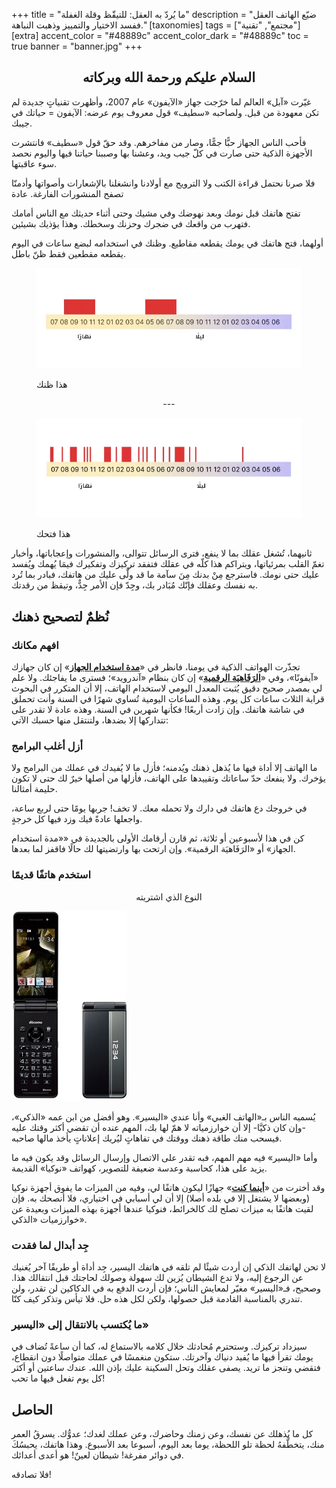 +++
title = "ما يُردّ به العقل: للتيقّظ وقلة الغفلة"
description = "ضيّع الهاتف العقل ففسد الاختيار والتمييز وذهبت النباهة."
[taxonomies]
tags = ["مجتمع", "تقنية"]
[extra]
accent_color = "#48889c"
accent_color_dark = "#48889c"
toc = true
banner = "banner.jpg"
+++

<h2 style="text-align:center">السلام عليكم ورحمة الله وبركاته</h2>

غيّرت «آبل» العالم لما خرّجت جهاز «الآيفون» عام 2007، وأظهرت تقنياتٍ جديدة لم تكن معهودة من قبل. ولصاحبه «سطيف» قول معروف يوم عرضه: الآيفون = حياتك في جيبك.

فأحب الناس الجهاز حبًّا جمًّا، وصار من مفاخرهم. وقد حقّ قول «سطيف» فانتشرت الأجهزة الذكية حتى صارت في كلّ جيب ويد، وعشنا بها وصببنا حياتنا فيها واليوم نحصد سوء عاقبتها.

فلا صرنا نحتمل قراءة الكتب ولا الترويح مع أولادنا وانشغلنا بالإشعارات وأصواتها وأدمنّا تصفح المنشورات الفارغة.
عادة

تفتح هاتفك قبل نومك وبعد نهوضك وفي مشيك وحتى أثناء حديثك مع الناس أمامك فتهرب من واقعك في ضجرك وحزنك وسخطك. وهذا يؤذيك بشيئين.

أولهما، فتح هاتفك في يومك يقطعه مقاطيع. وظنك في استخدامه لبضع ساعات في اليوم يقطعه مقطعين فقط ظنّ باطل.

<figure>

![ظنك](ur-think.png)
<figcaption> هذا ظنك</figcaption>
</figure>

<p style="text-align: center;">---</p>

<figure>

![فتحك](really.png)
<figcaption>هذا فتحك</figcaption>
</figure>

ثانيهما، تُشغل عقلك بما لا ينفع، فترى الرسائل تتوالى، والمنشورات وإعجاباتها، وأخبار تغمّ القلب بمرئياتها، ويتراكم هذا كلّه في عقلك فتفقد تركيزك وتفكيرك فيمَا يُهمك ويُفسد عليك حتى نومك.
فاسترجع مِنْ بدنك مِنَ سآمة ما قد ولَّى عليك من هاتفك، فبادر بما تُرد به نفسك وعقلك فإنّك مُبَادر بك، وجِدّ فإن الأمر جِدٌّ، وتيقظ من رقدتك.

## نُظمٌ لتصحيح ذهنك

### افهم مكانك

تجذّرت الهواتف الذكية في يومنا، فانظر في «[**مدة استخدام الجهاز**](https://support.apple.com/ar-sa/108806)» إن كان جهازك «آيفونًا»، وفي «[**الرَفَاهيَة الرقمية**](https://support.google.com/android/answer/9346420?hl=ar)» إن كان بنظام «آندرويد»؛ فسترى ما يفاجئك.
ولا علم لي بمصدر صحيح دقيق يُثبت المعدل اليومي لاستخدام الهاتف، إلا أن المتكرر في البحوث قرابة الثلاث ساعات كل يوم.
وهذه الساعات اليومية تُساوي شهرًا في السنة وأنت تحملق في شاشة هاتفك. وإن زادت أربعًا! فكأنها شهرين في السنة. وهذه عادة لا تقدر على تتداركها إلا بضدها، ولتنتقل منها حسبك الآتي:

### أزل أغلب البرامج

ما الهاتف إلا أداة فيها ما يُذهل  ذهنك ويُدمنه؛ فأزل ما لا يُفيدك في عملك من البرامج ولا يؤخرك. ولا ينفعك  حدّ ساعاتك وتقييدها على الهاتف، فأزلها من أصلها خيرٌ لك حتى لا تكون  حليمة أمثالنا.

في خروجك دع هاتفك في دارك ولا تحمله معك. لا تخف! جربها يومًا حتى لربع ساعة، واجعلها عادةً فيك وزد فيها كل خرجةٍ.

كن في هذا لأسبوعين أو ثلاثة، ثم قارن أرقامك الأولى بالجديدة في ««مدة استخدام الجهاز» أو «الرَفَاهيَة الرقمية».
وإن ارتحت بها وارتضيتها لك حالًا فاقفز لما بعدها.

### استخدم هاتفًا قديمًا

<aside>

<p style="text-align: center;">النوع الذي اشتريته</p>

![صورة لنوع هاتفي](p01gd.jpg)
</aside> 

يُسميه الناس بـ«الهاتف الغبي» وأنا عندي «اليسير». وهو أفضل من ابن عمه «الذكي»، -وإن كان ذكيَّا- إلا أن  خوارزمياته لا همّ لها بك، المهم عنده أن تقضي أكثر وقتك عليه فيسحب منك  طاقة ذهنك ووقتك في تفاهاتٍ ليُريك إعلاناتٍ يأخذ مالها صاحبه.

وأما «اليسير» فيه مهم المهم، فبه  تقدر على الاتصال وإرسال الرسائل وقد يكون فيه ما يزيد على هذا، كحاسبة  وعدسة ضعيفة للتصوير، كهواتف «نوكيا» القديمة.

وقد أخترت من «**[أينما كنت](https://www.docomo.ne.jp/)**» جهازًا ليكون هاتفًا لي، وفيه من الميزات ما يفوق أجهزة نوكيا (<span class="spoiler">وبعضها لا  يشتغل إلا في بلده أصلا</span>) إلا أن لي أسبابي في اختياري، فلا أنصحك به. فإن  لقيت هاتفًا به ميزات تصلح لك كالخرائط، فنوكيا عندها أجهزة بهذه الميزات  وبعيدة عن خوارزميات «الذكي».

### جِد أبدال لما فقدت

لا تحن لهاتفك الذكي إن أردت شيئًا  لم تلقه في هاتفك اليسير، جِد أداة أو طريقًا آخر يُغنيك عن الرجوع إليه،  ولا تدع الشيطان يُزين لك سهولة وصولك لحاجتك قبل انتقالك هذا. وصحيح،  فـ«اليسير» مغيّر لمعايش الناس؛ فإن أردت الدفع به في الدكاكين لن تقدر،  ولن تندري بالمناسبة القادمة قبل حصولها، ولكن لكل هذه حل. فلا تيأس وتذكر  كيف كنّا.

### ما يُكتسب بالانتقال إلى «اليسير»

سيزداد تركيزك. وستحترم مُحادثك خلال كلامه بالاستماع له، كما أن ساعةً تُضاف في يومك تقرأ فيها ما يُفيد دنياك وآخرتك.
ستكون منغمسًا في عملك متواصلًا دون انقطاع، فتقضي وتنجز ما تريد.
يصفى عقلك وتحل السكينة عليك بإذن الله.
عندك ساعتين أو أكثر كل يوم تفعل فيها ما تحب!


## الحاصل

كل ما يُذهلك عن نفسك، وعن زمنك وحاضرك، وعن عملك لغدك؛ عدوُّك. 
يسرقُ العمر منك، يتخطَّفهُ لحظة  تلو اللحظة، يوما بعد اليوم، أسبوعا بعد الأسبوع. وهذا هاتفك، يحبسُكَ في  دوائر مفرغة! شيطان لعينٌ! هو أعدى أعدائك. 

فلا تصادقه!